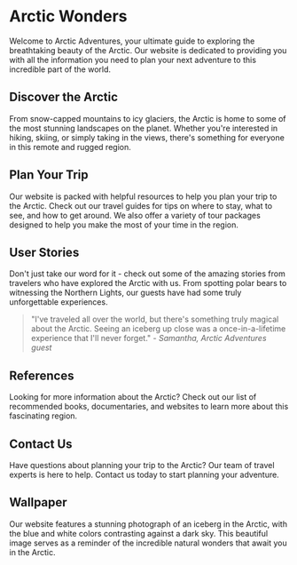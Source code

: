 <!--font:Lato-->

# Arctic Wonders

Welcome to Arctic Adventures, your ultimate guide to exploring the breathtaking beauty of the Arctic. Our website is dedicated to providing you with all the information you need to plan your next adventure to this incredible part of the world.

## Discover the Arctic

From snow-capped mountains to icy glaciers, the Arctic is home to some of the most stunning landscapes on the planet. Whether you're interested in hiking, skiing, or simply taking in the views, there's something for everyone in this remote and rugged region.

## Plan Your Trip

Our website is packed with helpful resources to help you plan your trip to the Arctic. Check out our travel guides for tips on where to stay, what to see, and how to get around. We also offer a variety of tour packages designed to help you make the most of your time in the region.

## User Stories

Don't just take our word for it - check out some of the amazing stories from travelers who have explored the Arctic with us. From spotting polar bears to witnessing the Northern Lights, our guests have had some truly unforgettable experiences.

> "I've traveled all over the world, but there's something truly magical about the Arctic. Seeing an iceberg up close was a once-in-a-lifetime experience that I'll never forget." - _Samantha, Arctic Adventures guest_

## References

Looking for more information about the Arctic? Check out our list of recommended books, documentaries, and websites to learn more about this fascinating region.

## Contact Us

Have questions about planning your trip to the Arctic? Our team of travel experts is here to help. Contact us today to start planning your adventure.

## Wallpaper

Our website features a stunning photograph of an iceberg in the Arctic, with the blue and white colors contrasting against a dark sky. This beautiful image serves as a reminder of the incredible natural wonders that await you in the Arctic.

<!--

Write me content for website with wallpaper which alt text is:

"A photograph of an iceberg in the Arctic, with the blue and white colors contrasting against a dark sky."

The name/title of the page should not be 1:1 copy of the alt text but rather a real content of the website which is using this wallpaper.

- Use markdown format
- Start with heading
- Heading should be short and concise
- The content should look like a real website
- The website should not be about the wallpaper, wallpaper is just a related background
- Heading should be contain work "wallpaper" or "background"
- Include real sections like references, contact, user stories, etc. use things relevant to the page purpose.
- Feel free to use structure like headings, bullets, numbering, blockquotes, paragraphs, horizontal lines, etc.
- You can use formatting like bold or _italic_
- You can include UTF-8 emojis
- Links should be only #hash anchors (and you can refer to the document itself)
- Do not include images


---


# Arctic Adventures: Exploring the Wonders of the North

Welcome to Arctic Adventures, your ultimate guide to exploring the breathtaking beauty of the Arctic. Our website is dedicated to providing you with all the information you need to plan your next adventure to this incredible part of the world.

## Discover the Arctic

From snow-capped mountains to icy glaciers, the Arctic is home to some of the most stunning landscapes on the planet. Whether you're interested in hiking, skiing, or simply taking in the views, there's something for everyone in this remote and rugged region.

## Plan Your Trip

Our website is packed with helpful resources to help you plan your trip to the Arctic. Check out our travel guides for tips on where to stay, what to see, and how to get around. We also offer a variety of tour packages designed to help you make the most of your time in the region.

## User Stories

Don't just take our word for it - check out some of the amazing stories from travelers who have explored the Arctic with us. From spotting polar bears to witnessing the Northern Lights, our guests have had some truly unforgettable experiences.

> "I've traveled all over the world, but there's something truly magical about the Arctic. Seeing an iceberg up close was a once-in-a-lifetime experience that I'll never forget." - _Samantha, Arctic Adventures guest_

## References

Looking for more information about the Arctic? Check out our list of recommended books, documentaries, and websites to learn more about this fascinating region.

## Contact Us

Have questions about planning your trip to the Arctic? Our team of travel experts is here to help. Contact us today to start planning your adventure.

## Wallpaper

Our website features a stunning photograph of an iceberg in the Arctic, with the blue and white colors contrasting against a dark sky. This beautiful image serves as a reminder of the incredible natural wonders that await you in the Arctic.


---


Write me a Google font which is best fitting for the website.

Pick from the list:
- Futura
- Lato
- Playfair Display
- Montserrat
- Orbitron
- Poppins
- Lobster
- Cormorant Garamond
- Raleway
- Cabin
- Great Vibes
- Inter
- Barlow Condensed
- Cinzel Decorative
- Dancing Script
- Roboto
- Barlow Condensed
- Open Sans
- IBM Plex Sans
- Alegreya
- Exo 2
- Cinzel


Write just the font name nothing else.


---


Lato

-->
